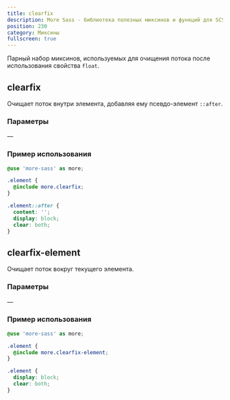 ```yaml
---
title: clearfix
description: More Sass - библиотека полезных миксинов и функций для SCSS.
position: 230
category: Миксины
fullscreen: true
---
```


Парный набор миксинов, используемых для очищения потока после использования свойства `float`.

## clearfix

Очищает поток внутри элемента, добавляя ему псевдо-элемент `::after`.

### Параметры

—

### Пример использования

<code-group>
  
  <code-block label="SCSS" active>
  
  ```scss
  @use 'more-sass' as more;
  
  .element {
  	@include more.clearfix;
  }
  ```
  
  </code-block>
  
  <code-block label="Результат">
  
  ```css
  .element::after {
  	content: '';
  	display: block;
  	clear: both;
  }
  ```
  
  </code-block>
  
</code-group>

## clearfix-element

Очищает поток вокруг текущего элемента.

### Параметры

—

### Пример использования

<code-group>
  
  <code-block label="SCSS" active>
  
  ```scss
  @use 'more-sass' as more;
  
  .element {
  	@include more.clearfix-element;
  }
  ```
  
  </code-block>
  
  <code-block label="Результат">
  
  ```css
  .element {
  	display: block;
  	clear: both;
  }
  ```
  
  </code-block>
  
</code-group>
